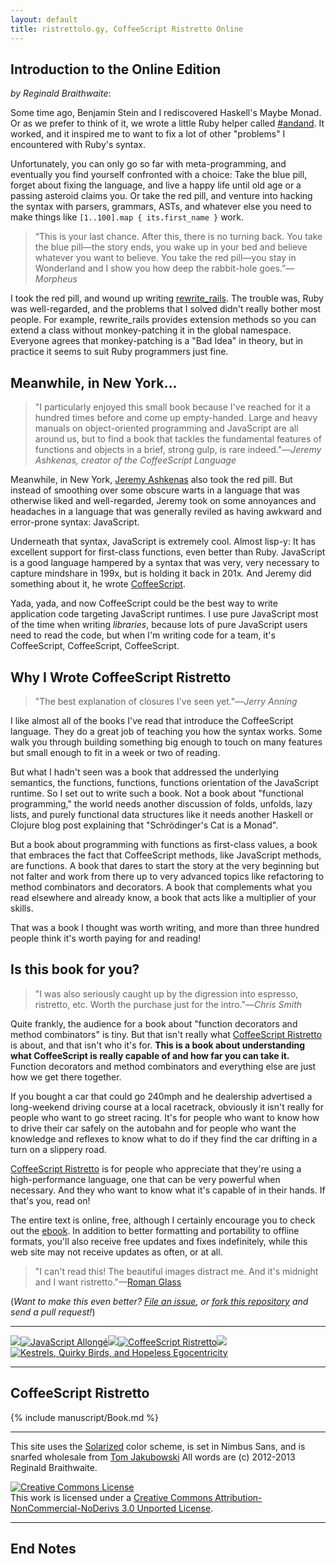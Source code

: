 ```yaml
---
layout: default
title: ristrettolo.gy, CoffeeScript Ristretto Online
---
```


## Introduction to the Online Edition

*by Reginald Braithwaite*:

Some time ago, Benjamin Stein and I rediscovered Haskell's Maybe Monad. Or as we prefer to think of it, we wrote a little Ruby helper called [#andand](https://github.com/raganwald/andand). It worked, and it inspired me to want to fix a lot of other "problems" I encountered with Ruby's syntax.

Unfortunately, you can only go so far with meta-programming, and eventually you find yourself confronted with a choice: Take the blue pill, forget about fixing the language, and live a happy life until old age or a passing asteroid claims you. Or take the red pill, and venture into hacking the syntax with parsers, grammars, ASTs, and whatever else you need to make things like `[1..100].map { its.first_name }` work.

> &ldquo;This is your last chance. After this, there is no turning back. You take the blue pill—the story ends, you wake up in your bed and believe whatever you want to believe. You take the red pill—you stay in Wonderland and I show you how deep the rabbit-hole goes.&rdquo;—*Morpheus*

I took the red pill, and wound up writing [rewrite_rails][rr]. The trouble was, Ruby was well-regarded, and the problems that I solved didn't really bother most people. For example, rewrite_rails provides extension methods so you can extend a class without monkey-patching it in the global namespace. Everyone agrees that monkey-patching is a "Bad Idea" in theory, but in practice it seems to suit Ruby programmers just fine.

## Meanwhile, in New York...

> "I particularly enjoyed this small book because I've reached for it a hundred times before and come up empty-handed. Large and heavy manuals on object-oriented programming and JavaScript are all around us, but to find a book that tackles the fundamental features of functions and objects in a brief, strong gulp, is rare indeed."—*Jeremy Ashkenas, creator of the CoffeeScript Language*

Meanwhile, in New York, [Jeremy Ashkenas] also took the red pill. But instead of smoothing over some obscure warts in a language that was otherwise liked and well-regarded, Jeremy took on some annoyances and headaches in a language that was generally reviled as having awkward and error-prone syntax: JavaScript. 

Underneath that syntax, JavaScript is extremely cool. Almost lisp-y: It has excellent support for first-class functions, even better than Ruby. JavaScript is a good language hampered by a syntax that was very, very necessary to capture mindshare in 199x, but is holding it back in 201x. And Jeremy did something about it, he wrote [CoffeeScript].

Yada, yada, and now CoffeeScript could be the best way to write application code targeting JavaScript runtimes. I use pure JavaScript most of the time when writing *libraries*, because lots of pure JavaScript users need to read the code, but when I'm writing code for a team, it's CoffeeScript, CoffeeScript, CoffeeScript.

## Why I Wrote CoffeeScript Ristretto

> "The best explanation of closures I've seen yet."—*Jerry Anning*

I like almost all of the books I've read that introduce the CoffeeScript language. They do a great job of teaching you how the syntax works. Some walk you through building something big enough to touch on many features but small enough to fit in a week or two of reading.

But what I hadn't seen was a book that addressed the underlying semantics, the functions, functions, functions orientation of the JavaScript runtime. So I set out to write such a book. Not a book about "functional programming," the world needs another discussion of folds, unfolds, lazy lists, and purely functional data structures like it needs another Haskell or Clojure blog post explaining that "Schrödinger's Cat is a Monad".

But a book about programming with functions as first-class values, a book that embraces the fact that CoffeeScript methods, like JavaScript methods, are functions. A book that dares to start the story at the very beginning but not falter and work from there up to very advanced topics like refactoring to method combinators and decorators. A book that complements what you read elsewhere and already know, a book that acts like a multiplier of your skills.

That was a book I thought was worth writing, and more than three hundred people think it's worth paying for and reading! 

## Is this book for you?

> "I was also seriously caught up by the digression into espresso, ristretto, etc. Worth the purchase just for the intro."—*Chris Smith*

Quite frankly, the audience for a book about "function decorators and method combinators" is tiny. But that isn't really what [CoffeeScript Ristretto][cr] is about, and that isn't who it's for. **This is a book about understanding what CoffeeScript is really capable of and how far you can take it.** Function decorators and method combinators and everything else are just how we get there together.

If you bought a car that could go 240mph and he dealership advertised a long-weekend driving course at a local racetrack, obviously it isn't really for people who want to go street racing. It's for people who want to know how to drive their car safely on the autobahn and for people who want the knowledge and reflexes to know what to do if they find the car drifting in a turn on a slippery road.

[CoffeeScript Ristretto][cr] is for people who appreciate that they're using a high-performance language, one that can be very powerful when necessary. And they who want to know what it's capable of in their hands. If that's you, read on!

The entire text is online, free, although I certainly encourage you to check out the [ebook][cr]. In addition to better formatting and portability to offline formats, you'll also receive free updates and fixes indefinitely, while this web site may not receive updates as often, or at all.

>  "I can't read this! The beautiful images distract me. And it's midnight and I want ristretto."—[Roman Glass](https://twitter.com/_glass)

(*Want to make this even better? [File an issue][issue], or [fork this repository][repo] and send a pull request!*)   

---

![](http://i.minus.com/iL337yTdgFj7.png)[![JavaScript Allongé](http://i.minus.com/iW2E1A8M5UWe6.jpeg)](http://leanpub.com/javascript-allonge "JavaScript Allongé")![](http://i.minus.com/iL337yTdgFj7.png)[![CoffeeScript Ristretto](http://i.minus.com/iMmGxzIZkHSLD.jpeg)](http://leanpub.com/coffeescript-ristretto "CoffeeScript Ristretto")![](http://i.minus.com/iL337yTdgFj7.png)[![Kestrels, Quirky Birds, and Hopeless Egocentricity](http://i.minus.com/ibw1f1ARQ4bhi1.jpeg)](http://leanpub.com/combinators "Kestrels, Quirky Birds, and Hopeless Egocentricity")

---
                    
<a name="start"></a>
                                                                                                                                                                                                                                                                                                                       
## CoffeeScript Ristretto

{% include manuscript/Book.md %} 

---

This site uses the [Solarized][solarized] color scheme, is set in Nimbus Sans, and is snarfed wholesale from [Tom Jakubowski][tj] All words are (c) 2012-2013 Reginald Braithwaite.

<a rel="license" href="http://creativecommons.org/licenses/by-nc-nd/3.0/deed.en_US"><img alt="Creative Commons License" style="border-width:0" src="http://i.creativecommons.org/l/by-nc-nd/3.0/88x31.png" /></a><br />This work is licensed under a <a rel="license" href="http://creativecommons.org/licenses/by-nc-nd/3.0/deed.en_US">Creative Commons Attribution-NonCommercial-NoDerivs 3.0 Unported License</a>.

---

## End Notes

[solarized]: http://ethanschoonover.com/solarized
[tj]: http://www.crystae.net/
[rr]: https://github.com/raganwald-deprecated/rewrite_rails
[CoffeeScript]: http://coffeescript.org
[cr]: https://leanpub.com/coffeescript-ristretto
[sample]: http://samples.leanpub.com/coffeescript-ristretto-sample.pdf "Free Sample PDF"
[issue]: https://github.com/raganwald/ristrettolo.gy/issues
[repo]: https://github.com/raganwald/ristrettolo.gy/
[Jeremy Ashkenas]: https://github.com/jashkenas
